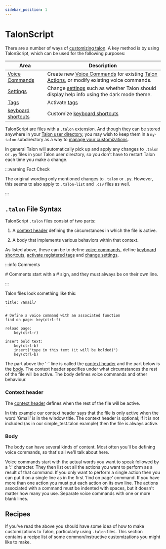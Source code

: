 ```yaml
---
sidebar_position: 1
---
```


# TalonScript

There are a number of ways of [customizing talon](../overview.md). A key method is by using TalonScript, which can be used for the following purposes:

| Area                                                                 | Description                                                                                                                                                                                         |
| -------------------------------------------------------------------- | --------------------------------------------------------------------------------------------------------------------------------------------------------------------------------------------------- |
| [Voice Commands](/docs/Resource%20Hub/terminology.md#voice-commands) | Create new [Voice Commands](/docs/Resource%20Hub/terminology.md#voice-commands) for existing [Talon Actions](/docs/Resource%20Hub/terminology.md#talon-actions), or modify existing voice commands. |
| [Settings](../settings.md)                                           | Change [settings](../settings.md) such as whether Talon should display help info using the dark mode theme.                                                                                         |
| [Tags](tag-activation.md)                                            | Activate [tags](tag-activation.md)                                                                                                                                                                  |
| [keyboard shortcuts](customize-kbd-shortcut.md)                      | Customize [keyboard shortcuts](customize-kbd-shortcut.md)                                                                                                                                           |

TalonScript are files with a `.talon` extension. And though they can be stored anywhere in your [Talon user directory](/docs/Resource%20Hub/terminology.md#talon-user-directory),
you may wish to keep them in a `my-talon` subdirectory as a way to [manage your customizations](../managing-customizations.md).

In general Talon will automatically pick up and apply any changes to `.talon` or `.py` files in your Talon user directory, so you don't have to restart Talon each time you make a change.

:::warning Fact Check

The original wording only mentioned changes to `.talon` or `.py`.
However, this seems to also apply to `.talon-list` and `.csv` files as well.

:::

## `.talon` File Syntax

TalonScript `.talon` files consist of two parts:

1. A [context header](./context-header.md) defining the circumstances in which the file is active.

2. A body that implements various behaviors within that context. 

As listed above, these can be to define [voice commands](./voice-commands.md), define [keyboard shortcuts](./customize-kbd-shortcut.md), 
[activate registered tags](./tag-activation.md) and [change settings](../settings.md).

:::info Comments

\# Comments start with a # sign, and they must always be on their own line.

:::

Talon files look something like this:

```talon
title: /Gmail/
-

# Define a voice command with an associated function
find on page: key(ctrl-f)

reload page:
    key(ctrl-r)

insert bold text:
    key(ctrl-b)
    insert("type in this text (it will be bolded)")
    key(ctrl-b)
```

The part above the '-' line is called the [context header](./context-header.md) and the part below is the [body](#body). The context header specifies under what circumstances the rest of the file will be active. The body defines voice commands and other behaviour.

### Context header

The [context header](./context-header.md) defines when the rest of the file will be active.

In this example our context header says that the file is only active when the word 'Gmail' is in the window title. The context header is optional; if it is not included (as in our simple_test.talon example) then the file is always active.

### Body

The body can have several kinds of content. Most often you'll be defining voice commands, so that's all we'll talk about here.

Voice commands start with the actual words you want to speak followed by a ':' character. They then list out all the actions you want to perform as a result of that command. If you only want to perform a single action then you can put it on a single line as in the first 'find on page' command. If you have more than one action you must put each action on its own line. The actions associated with a command must be indented with spaces, but it doesn't matter how many you use. Separate voice commands with one or more blank lines.

## Recipes

If you've read the above you should have some idea of how to make customizations to Talon, particularly using `.talon` files. This section contains a recipe list of some common/instructive customizations you might like to make.
